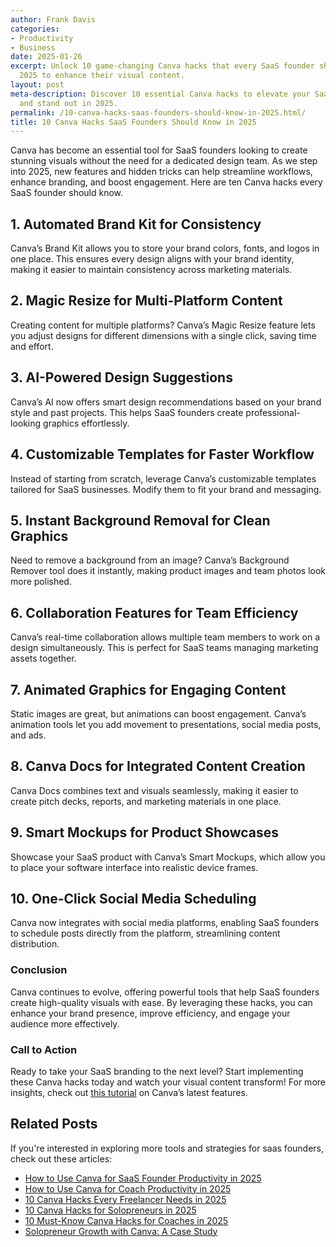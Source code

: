 ```yaml
---
author: Frank Davis
categories:
- Productivity
- Business
date: 2025-01-26
excerpt: Unlock 10 game-changing Canva hacks that every SaaS founder should know in
  2025 to enhance their visual content.
layout: post
meta-description: Discover 10 essential Canva hacks to elevate your SaaS business
  and stand out in 2025.
permalink: /10-canva-hacks-saas-founders-should-know-in-2025.html/
title: 10 Canva Hacks SaaS Founders Should Know in 2025
---
```


Canva has become an essential tool for SaaS founders looking to create stunning visuals without the need for a dedicated design team. As we step into 2025, new features and hidden tricks can help streamline workflows, enhance branding, and boost engagement. Here are ten Canva hacks every SaaS founder should know.

## 1. **Automated Brand Kit for Consistency**
Canva’s Brand Kit allows you to store your brand colors, fonts, and logos in one place. This ensures every design aligns with your brand identity, making it easier to maintain consistency across marketing materials.

## 2. **Magic Resize for Multi-Platform Content**
Creating content for multiple platforms? Canva’s Magic Resize feature lets you adjust designs for different dimensions with a single click, saving time and effort.

## 3. **AI-Powered Design Suggestions**
Canva’s AI now offers smart design recommendations based on your brand style and past projects. This helps SaaS founders create professional-looking graphics effortlessly.

## 4. **Customizable Templates for Faster Workflow**
Instead of starting from scratch, leverage Canva’s customizable templates tailored for SaaS businesses. Modify them to fit your brand and messaging.

## 5. **Instant Background Removal for Clean Graphics**
Need to remove a background from an image? Canva’s Background Remover tool does it instantly, making product images and team photos look more polished.

## 6. **Collaboration Features for Team Efficiency**
Canva’s real-time collaboration allows multiple team members to work on a design simultaneously. This is perfect for SaaS teams managing marketing assets together.

## 7. **Animated Graphics for Engaging Content**
Static images are great, but animations can boost engagement. Canva’s animation tools let you add movement to presentations, social media posts, and ads.

## 8. **Canva Docs for Integrated Content Creation**
Canva Docs combines text and visuals seamlessly, making it easier to create pitch decks, reports, and marketing materials in one place.

## 9. **Smart Mockups for Product Showcases**
Showcase your SaaS product with Canva’s Smart Mockups, which allow you to place your software interface into realistic device frames.

## 10. **One-Click Social Media Scheduling**
Canva now integrates with social media platforms, enabling SaaS founders to schedule posts directly from the platform, streamlining content distribution.

### **Conclusion**
Canva continues to evolve, offering powerful tools that help SaaS founders create high-quality visuals with ease. By leveraging these hacks, you can enhance your brand presence, improve efficiency, and engage your audience more effectively.

### **Call to Action**
Ready to take your SaaS branding to the next level? Start implementing these Canva hacks today and watch your visual content transform! For more insights, check out [this tutorial](https://www.youtube.com/watch?v=SGdBj_pB4qE) on Canva’s latest features.

## Related Posts
If you're interested in exploring more tools and strategies for saas founders, check out these articles:
- [How to Use Canva for SaaS Founder Productivity in 2025](/how-to-use-canva-for-saas-founder-productivity-in-2025.html/)
- [How to Use Canva for Coach Productivity in 2025](/how-to-use-canva-for-coach-productivity-in-2025.html/)
- [10 Canva Hacks Every Freelancer Needs in 2025](/10-canva-hacks-every-freelancer-needs-in-2025.html/)
- [10 Canva Hacks for Solopreneurs in 2025](/10-canva-hacks-for-solopreneurs-in-2025.html/)
- [10 Must-Know Canva Hacks for Coaches in 2025](/10-must-know-canva-hacks-for-coaches-in-2025.html/)
- [Solopreneur Growth with Canva: A Case Study](/solopreneur-growth-with-canva-a-case-study.html/)

